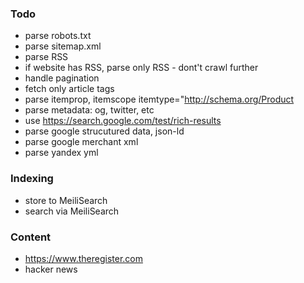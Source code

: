 ### Todo

-   parse robots.txt
-   parse sitemap.xml
-   parse RSS
-   if website has RSS, parse only RSS - dont't crawl further
-   handle pagination
-   fetch only article tags
-   parse itemprop, itemscope itemtype="http://schema.org/Product
-   parse metadata: og, twitter, etc
-   use https://search.google.com/test/rich-results
-   parse google strucutured data, json-ld
-   parse google merchant xml
-   parse yandex yml

### Indexing

-   store to MeiliSearch
-   search via MeiliSearch

### Content

-   https://www.theregister.com
-   hacker news
